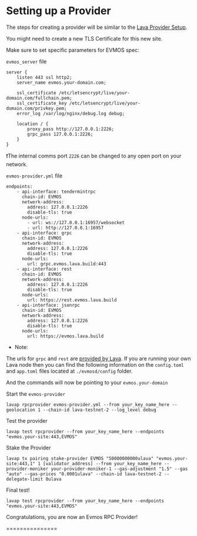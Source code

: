 # Setting up a Provider

The steps for creating a provider will be similar to the [Lava Provider Setup](https://github.com/zachzwei/z4ch-nodes/blob/main/lava/lava-provider-tls.md).

You might need to create a new TLS Certificate for this new site.

Make sure to set specific parameters for EVMOS spec:

`evmos_server` file
```
server {
    listen 443 ssl http2;
    server_name evmos.your-domain.com;

    ssl_certificate /etc/letsencrypt/live/your-domain.com/fullchain.pem;
    ssl_certificate_key /etc/letsencrypt/live/your-domain.com/privkey.pem;
    error_log /var/log/nginx/debug.log debug;

    location / {
        proxy_pass http://127.0.0.1:2226;
        grpc_pass 127.0.0.1:2226;
    }
}
```

❗The internal comms port `2226` can be changed to any open port on your network.

`evmos-provider.yml` file
```
endpoints:
    - api-interface: tendermintrpc
      chain-id: EVMOS
      network-address:
        address: 127.0.0.1:2226
        disable-tls: true
      node-urls:
        - url: ws://127.0.0.1:16957/websocket
        - url: http://127.0.0.1:16957
    - api-interface: grpc
      chain-id: EVMOS
      network-address:
        address: 127.0.0.1:2226
        disable-tls: true
      node-urls:
        url: grpc.evmos.lava.build:443
    - api-interface: rest
      chain-id: EVMOS
      network-address:
        address: 127.0.0.1:2226
        disable-tls: true
      node-urls:
        url: https://rest.evmos.lava.build
    - api-interface: jsonrpc
      chain-id: EVMOS
      network-address:
        address: 127.0.0.1:2226
        disable-tls: true
      node-urls:
        url: https://evmos.lava.build
```

* Note:
  
The urls for `grpc` and `rest` are [provided by Lava](https://docs.lavanet.xyz/evmos-dev).
If you are running your own Lava node then you can find the following information on the `config.toml` and `app.toml` files located at `./evmosd/config` folder.


And the commands will now be pointing to your `evmos.your-domain`

Start the `evmos-provider`

```
lavap rpcprovider evmos-provider.yml --from your_key_name_here --geolocation 1 --chain-id lava-testnet-2 --log_level debug
```

Test the provider
```
lavap test rpcprovider --from your_key_name_here --endpoints "evmos.your-site:443,EVMOS"
```

Stake the Provider
```
lavap tx pairing stake-provider EVMOS "50000000000ulava" "evmos.your-site:443,1" 1 [validator_address] --from your_key_name_here --provider-moniker your-provider-moniker-1 --gas-adjustment "1.5" --gas "auto" --gas-prices "0.0001ulava" --chain-id lava-testnet-2 --delegate-limit 0ulava
```

Final test!
```
lavap test rpcprovider --from your_key_name_here --endpoints "evmos.your-site:443,EVMOS"
```

Congratulations, you are now an Evmos RPC Provider!


===============

